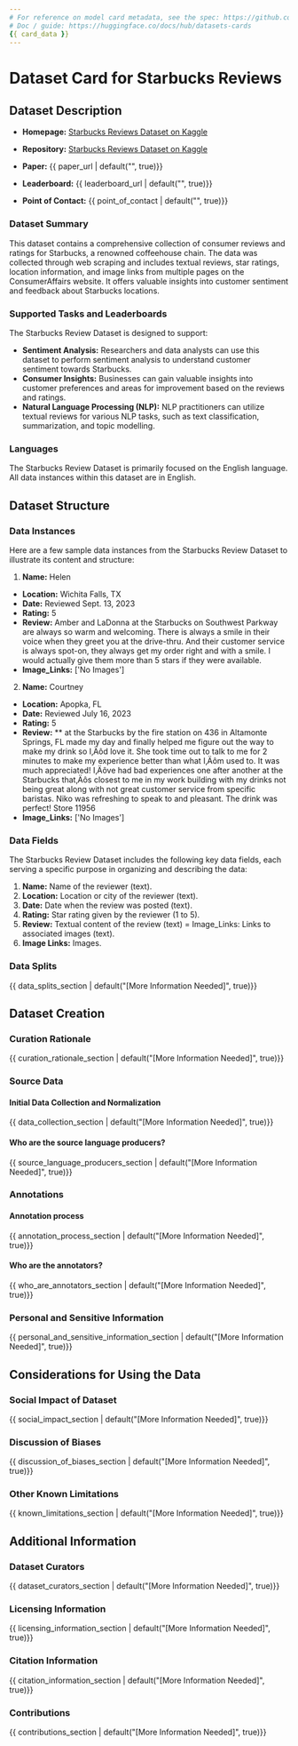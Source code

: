 ```yaml
---
# For reference on model card metadata, see the spec: https://github.com/huggingface/hub-docs/blob/main/datasetcard.md?plain=1
# Doc / guide: https://huggingface.co/docs/hub/datasets-cards
{{ card_data }}
---
```


# Dataset Card for Starbucks Reviews

## Dataset Description

- **Homepage:** [Starbucks Reviews Dataset on Kaggle](https://www.kaggle.com/datasets/harshalhonde/starbucks-reviews-dataset)
- **Repository:** [Starbucks Reviews Dataset on Kaggle](https://www.kaggle.com/datasets/harshalhonde/starbucks-reviews-dataset)

  
- **Paper:** {{ paper_url | default("", true)}}
- **Leaderboard:** {{ leaderboard_url | default("", true)}}
- **Point of Contact:** {{ point_of_contact | default("", true)}}

### Dataset Summary

This dataset contains a comprehensive collection of consumer reviews and ratings for Starbucks, a renowned coffeehouse chain. The data was collected through web scraping and includes textual reviews, star ratings, location information, and image links from multiple pages on the ConsumerAffairs website. It offers valuable insights into customer sentiment and feedback about Starbucks locations.

### Supported Tasks and Leaderboards

The Starbucks Review Dataset is designed to support:
- **Sentiment Analysis:** Researchers and data analysts can use this dataset to perform sentiment analysis to understand customer sentiment towards Starbucks.
- **Consumer Insights:** Businesses can gain valuable insights into customer preferences and areas for improvement based on the reviews and ratings.
- **Natural Language Processing (NLP):** NLP practitioners can utilize textual reviews for various NLP tasks, such as text classification, summarization, and topic modelling.

### Languages

The Starbucks Review Dataset is primarily focused on the English language. All data instances within this dataset are in English.


## Dataset Structure

### Data Instances

Here are a few sample data instances from the Starbucks Review Dataset to illustrate its content and structure:

1. **Name:** Helen
- **Location:** Wichita Falls, TX
- **Date:** Reviewed Sept. 13, 2023
- **Rating:** 5
- **Review:** Amber and LaDonna at the Starbucks on Southwest Parkway are always so warm and welcoming. There is always a smile in their voice when they greet you at the drive-thru. And their customer service is always spot-on, they always get my order right and with a smile. I would actually give them more than 5 stars if they were available.
- **Image_Links:** ['No Images']

2. **Name:** Courtney
- **Location:** Apopka, FL
- **Date:** Reviewed July 16, 2023
- **Rating:** 5
- **Review:** ** at the Starbucks by the fire station on 436 in Altamonte Springs, FL made my day and finally helped me figure out the way to make my drink so I‚Äôd love it. She took time out to talk to me for 2 minutes to make my experience better than what I‚Äôm used to. It was much appreciated! I‚Äôve had bad experiences one after another at the Starbucks that‚Äôs closest to me in my work building with my drinks not being great along with not great customer service from specific baristas. Niko was refreshing to speak to and pleasant. The drink was perfect! Store 11956
- **Image_Links:** ['No Images']

### Data Fields

The Starbucks Review Dataset includes the following key data fields, each serving a specific purpose in organizing and describing the data:

1. **Name:** Name of the reviewer (text).
2. **Location:** Location or city of the reviewer (text).
3. **Date:** Date when the review was posted (text).
4. **Rating:** Star rating given by the reviewer (1 to 5).
5. **Review:** Textual content of the review (text) = Image_Links: Links to associated images (text).
6. **Image Links:** Images.


### Data Splits

{{ data_splits_section | default("[More Information Needed]", true)}}

## Dataset Creation

### Curation Rationale

{{ curation_rationale_section | default("[More Information Needed]", true)}}

### Source Data

#### Initial Data Collection and Normalization

{{ data_collection_section | default("[More Information Needed]", true)}}

#### Who are the source language producers?

{{ source_language_producers_section | default("[More Information Needed]", true)}}

### Annotations

#### Annotation process

{{ annotation_process_section | default("[More Information Needed]", true)}}

#### Who are the annotators?

{{ who_are_annotators_section | default("[More Information Needed]", true)}}

### Personal and Sensitive Information

{{ personal_and_sensitive_information_section | default("[More Information Needed]", true)}}

## Considerations for Using the Data

### Social Impact of Dataset

{{ social_impact_section | default("[More Information Needed]", true)}}

### Discussion of Biases

{{ discussion_of_biases_section | default("[More Information Needed]", true)}}

### Other Known Limitations

{{ known_limitations_section | default("[More Information Needed]", true)}}

## Additional Information

### Dataset Curators

{{ dataset_curators_section | default("[More Information Needed]", true)}}

### Licensing Information

{{ licensing_information_section | default("[More Information Needed]", true)}}

### Citation Information

{{ citation_information_section | default("[More Information Needed]", true)}}

### Contributions

{{ contributions_section | default("[More Information Needed]", true)}}
